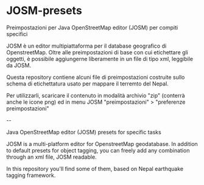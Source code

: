 # JOSM-presets
Preimpostazioni per Java OpenStreetMap editor (JOSM) per compiti specifici

JOSM è un editor multipiattaforma per il database geografico di OpenstreetMap. Oltre alle preimpostazioni di base con cui etichettare gli oggetti, è possibile aggiungerne liberamente in un file di tipo xml, leggibile da JOSM.

Questa repository contiene alcuni file di preimpostazioni costruite sullo schema di etichettatura usato per mappare il terremto del Nepal.

Per utilizzarli, scaricare il contenuto in modalità archivio "zip" (conterrà anche le icone png) ed in menu JOSM "preimpostazioni" > "preferenze preimpostazioni"

--

Java OpenStreetMap editor (JOSM) presets for specific tasks

JOSM is a multi-platform editor for OpenstreetMap geodatabase. In addition to default presets for object tagging, you can freely add any combination through an xml file, JOSM readable.

In this repository you'll find some of them, based on Nepal earthquake tagging framework.

